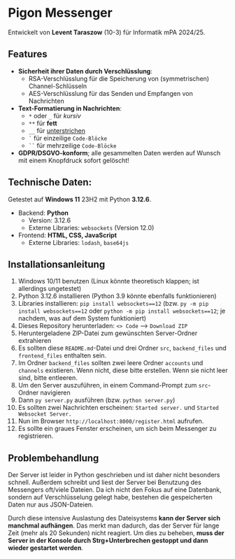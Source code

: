 [//]: <> (!!------------------------------------------------------------------!!)
[//]: <> (!! Bitte diese Datei in Github anschauen für mehr Verständlichkeit. !!)
[//]: <> (!!               https://github.com/BioTomateDE/pigon               !!)
[//]: <> (!!------------------------------------------------------------------!!)


# Pigon Messenger
Entwickelt von **Levent Taraszow** (10-3) für Informatik mPA 2024/25.


## Features
- **Sicherheit ihrer Daten durch Verschlüsslung**:
  - RSA-Verschlüsslung für die Speicherung von (symmetrischen) Channel-Schlüsseln
  - AES-Verschlüsslung für das Senden und Empfangen von Nachrichten
- **Text-Formatierung in Nachrichten**:
  - `*` oder `_` für *kursiv*
  - `**` für **fett**
  - `__` für <ins>unterstrichen</ins>
  - ``` ` ``` für einzeilige `Code-Blöcke`
  - ` `` ` für mehrzeilige <code>Code-Blöcke</code>
- **GDPR/DSGVO-konform**; alle gesammelten Daten werden auf Wunsch mit einem Knopfdruck sofort gelöscht!

## Technische Daten:
Getestet auf **Windows 11** 23H2 mit Python **3.12.6**.
- Backend: **Python**
  - Version: 3.12.6
  - Externe Libraries: `websockets` (Version 12.0)
- Frontend: **HTML, CSS, JavaScript**
  - Externe Libraries: `lodash`, `base64js`


## Installationsanleitung
1. Windows 10/11 benutzen (Linux könnte theoretisch klappen; ist allerdings ungetestet)
2. Python 3.12.6 installieren (Python 3.9 könnte ebenfalls funktionieren)
3. Libraries installieren: `pip install websockets==12` (bzw. `py -m pip install websockets==12` oder `python -m pip install websockets==12`; je nachdem, was auf dem System funktioniert)
4. Dieses Repository herunterladen: `<> Code` --> `Download ZIP`
5. Heruntergeladene ZIP-Datei zum gewünschten Server-Ordner extrahieren
6. Es sollten diese `README.md`-Datei und drei Ordner `src`, `backend_files` und `frontend_files` enthalten sein.
7. Im Ordner `backend_files` sollten zwei leere Ordner `accounts` und `channels` existieren. Wenn nicht, diese bitte erstellen. Wenn sie nicht leer sind, bitte entleeren.
8. Um den Server auszuführen, in einem Command-Prompt zum `src`-Ordner navigieren
9. Dann `py server.py` ausführen (bzw. `python server.py`)
10. Es sollten zwei Nachrichten erscheinen: `Started server.` und `Started Websocket Server.`
11. Nun im Browser `http://localhost:8000/register.html` aufrufen.
12. Es sollte ein graues Fenster erscheinen, um sich beim Messenger zu registrieren.


## Problembehandlung
Der Server ist leider in Python geschrieben und ist daher nicht besonders schnell.
Außerdem schreibt und liest der Server bei Benutzung des Messengers oft/viele Dateien.
Da ich nicht den Fokus auf eine Datenbank, sondern auf Verschlüsselung gelegt habe, bestehen die gespeicherten Daten nur aus JSON-Dateien.

Durch diese intensive Auslastung des Dateisystems **kann der Server sich manchmal aufhängen**.
Das merkt man dadurch, das der Server für lange Zeit (mehr als 20 Sekunden) nicht reagiert.
Um dies zu beheben, **muss der Server in der Konsole durch Strg+Unterbrechen gestoppt und dann wieder gestartet werden**.
